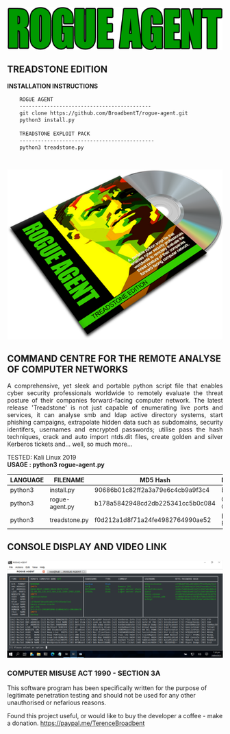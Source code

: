 <p align="center">
  <img src="https://github.com/BroadbentT/ROGUE-AGENT/blob/master/picture0.png">
</p>

## TREADSTONE EDITION

**INSTALLATION INSTRUCTIONS**

        ROGUE AGENT
        -------------------------------------------
        git clone https://github.com/BroadbentT/rogue-agent.git
        python3 install.py
        
        TREADSTONE EXPLOIT PACK
        --------------------------------------------
        python3 treadstone.py
<br>

<p align="center">
  <img src="https://github.com/BroadbentT/ROGUE-AGENT/blob/master/picture1.png">
</p>

## COMMAND CENTRE FOR THE REMOTE ANALYSE OF COMPUTER NETWORKS

<p align="justify">
A comprehensive, yet sleek and portable python script file that enables cyber security professionals worldwide to remotely evaluate the threat posture of their companies forward-facing computer network. The latest release 'Treadstone' is not just capable of enumerating live ports and services, it can analyse smb and ldap active directory systems, start phishing campaigns, extrapolate hidden data such as subdomains, security identifers, usernames and encrypted passwords; utilise pass the hash techniques, crack and auto import ntds.dit files, create golden and silver Kerberos tickets and... well, so much more...
</p>

TESTED: Kali Linux 2019 <br>
**USAGE : python3 rogue-agent.py**

| LANGUAGE  | FILENAME       | MD5 Hash                         | Description    | Version    |
|------     |-------         | -------                          | ----           | ----       |
| python3   | install.py     | 90686b01c82ff2a3a79e6c4cb9a9f3c4 | Basic Install  | TREADSTONE |
| python3   | rogue-agent.py | b178a5842948cd2db225341cc5b0c084 | Command Centre | TREADSTONE |
| python3   | treadstone.py  | f0d212a1d8f71a24fe4982764990ae52 | Exploit Pack   | TREADSTONE |

       
## CONSOLE DISPLAY AND VIDEO LINK

[![WinMaster](https://github.com/BroadbentT/ROGUE-AGENT/blob/master/picture2.png)](https://youtu.be/6kbGW_IIq2A "MasterConsole")

### COMPUTER MISUSE ACT 1990 - SECTION 3A
This software program has been specifically written for the purpose of legitimate penetration testing and should not be used for any other unauthorised or nefarious reasons.

Found this project useful, or would like to buy the developer a coffee - make a donation.
https://paypal.me/TerenceBroadbent
